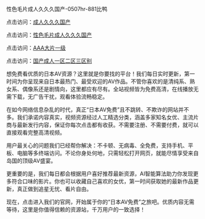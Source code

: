 性色毛片成人久久久国产-0507hr-881比鸭

点击访问：<a href="https://vassv.pages.dev/">成人久久久国产</a>

点击访问：<a href="https://fdhf-454.pages.dev/">性色毛片成人久久久国产</a>

点击访问：<a href="https://bsdf-5f5.pages.dev/">AAA大片一级</a>

点击访问：<a href="https://gsd-agv.pages.dev/">国产成人一区二区三区别</a>

想免费看优质的日本AV资源？这里就是你要找的平台！我们每日实时更新，第一时间为你呈现来自日本最热门、最受欢迎的AV作品。不管你喜欢的是清纯系、熟女系、偶像系还是剧情向，这里都应有尽有。全站视频皆为免费高清，在线播放无需下载，无广告干扰，观看体验流畅稳定。

在如今网络信息杂乱的时代，真正“日本AV免费”且不跳转、不欺诈的网站并不多。我们承诺内容真实，视频资源经过人工精选分类，涵盖多家知名女优、主流片商与最新发行内容，保证你每次点击都有收获。不需要注册、不需要付费，就可以直接观看完整高清视频。

用户最关心的问题我们已经帮你解决：不卡顿、无病毒、全免费，支持手机、平板、电脑等多终端访问。不论你身处何地，只需轻松打开网页，就能尽情享受来自岛国的顶级AV盛宴。

更重要的是，我们每日都会根据用户喜好推荐最新资源，AI智能算法助力你发现更多符合口味的影片。你也可以收藏自己喜欢的女优，第一时间获取她的最新作品更新，真正做到追星无忧、看片自由。

现在，点击进入我们的官网，开始属于你的“日本AV免费”之旅吧。优质内容无需等待，这里是你值得信赖的资源站，千万用户的一致选择！


<span style="display:none;">[Canonical link ( https://github.com/nm20250705/867846 ）</span>
